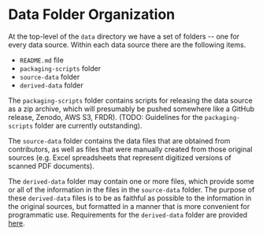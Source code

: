 # Data Folder Organization

At the top-level of the `data` directory we have a set of folders -- one for every data source. Within each data source there are the following items.

* `README.md` file
* `packaging-scripts` folder
* `source-data` folder
* `derived-data` folder

The `packaging-scripts` folder contains scripts for releasing the data source as a zip archive, which will presumably be pushed somewhere like a GitHub release,  Zenodo, AWS S3, FRDR). (TODO: Guidelines for the `packaging-scripts` folder are currently outstanding).

The `source-data` folder contains the data files that are obtained from contributors, as well as files that were manually created from those original sources (e.g. Excel spreadsheets that represent digitized versions of scanned PDF documents).

The `derived-data` folder may contain one or more files, which provide some or all of the information in the files in the `source-data` folder. The purpose of these `derived-data` files is to be as faithful as possible to the information in the original sources, but formatted in a manner that is more convenient for programmatic use. Requirements for the `derived-data` folder are provided [here](https://github.com/canmod/iidda/blob/main/docs/data-format-standards.md).
